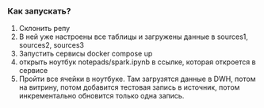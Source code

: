 ### Как запускать?

1. Склонить репу
2. В ней уже настроены все таблицы и загружены данные в sources1, sources2, sources3
3. Запустить сервисы docker compose up
4. открыть ноутбук notepads/spark.ipynb в ссылке, которая откроется в сервисе
5. Пройти все ячейки в ноутбуке. Там загрузятся данные в DWH, потом на витрину, потом добавится тестовая запись в источник, потом инкрементально обновится только одна запись. 